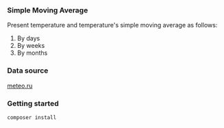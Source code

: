 ### Simple Moving Average 

Present temperature and temperature's simple moving average as follows:

1. By days
2. By weeks
3. By months

### Data source

[meteo.ru](//meteo.ru/data/162-temperature-precipitation)

### Getting started

```
composer install
```

